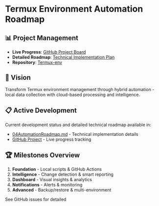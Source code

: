 # Termux Environment Automation Roadmap

## 📊 Project Management
- **Live Progress**: [GitHub Project Board](https://github.com/users/istinic/projects/1)
- **Detailed Roadmap**: [Technical Implementation Plan](main/docs/Termux/04AutomationRoadmap.md)
- **Repository**: [Termux-env](https://github.com/istinic/Termux-env)

## 🎯 Vision
Transform Termux environment management through hybrid automation - local data collection with cloud-based processing and intelligence.

## 📋 Active Development
Current development status and detailed technical roadmap available in:
- [04AutomationRoadmap.md](main/docs/Termux/04AutomationRoadmap.md) - Technical implementation details
- [GitHub Project](https://github.com/users/istinic/projects/1) - Live progress tracking

## 🏆 Milestones Overview
1. **Foundation** - Local scripts & GitHub Actions
2. **Intelligence** - Change detection & smart reporting  
3. **Dashboard** - Visual insights & analytics
4. **Notifications** - Alerts & monitoring
5. **Advanced** - Backup/restore & multi-environment

See GitHub issues for detailed